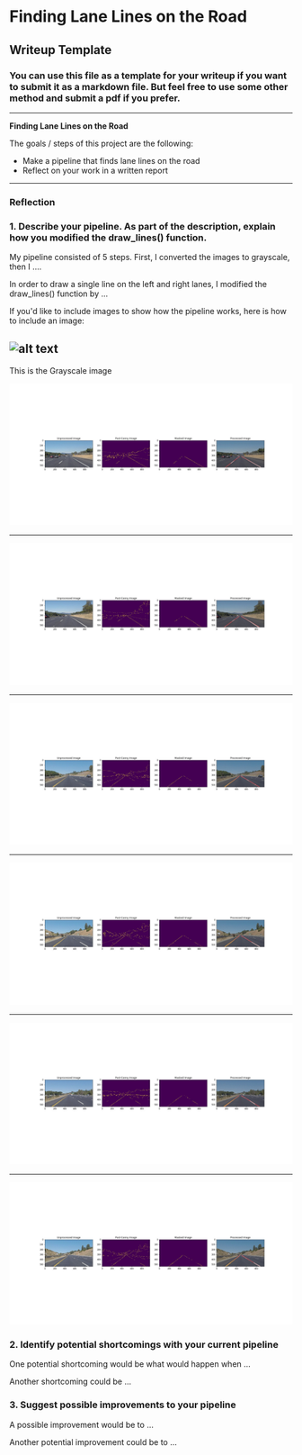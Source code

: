 # **Finding Lane Lines on the Road** 

## Writeup Template

### You can use this file as a template for your writeup if you want to submit it as a markdown file. But feel free to use some other method and submit a pdf if you prefer.

---

**Finding Lane Lines on the Road**

The goals / steps of this project are the following:
* Make a pipeline that finds lane lines on the road
* Reflect on your work in a written report


[//]: # (Image References)

[image1]: ./examples/grayscale.jpg "Grayscale"
[image2]: ./test_images/ProcessedImages/ProcessedImage1.jpg "Solid White Curve"
[image3]: ./test_images/ProcessedImages/ProcessedImage2.jpg "Solid White Right"
[image4]: ./test_images/ProcessedImages/ProcessedImage3.jpg "Solid Yellow Curve"
[image5]: ./test_images/ProcessedImages/ProcessedImage4.jpg "Solid Yellow Curve 2"
[image6]: ./test_images/ProcessedImages/ProcessedImage5.jpg "Solid Yellow Left"
[image7]: ./test_images/ProcessedImages/ProcessedImage6.jpg "White Car Lane Switch"

---

### Reflection

### 1. Describe your pipeline. As part of the description, explain how you modified the draw_lines() function.

My pipeline consisted of 5 steps. First, I converted the images to grayscale, then I .... 

In order to draw a single line on the left and right lanes, I modified the draw_lines() function by ...

If you'd like to include images to show how the pipeline works, here is how to include an image: 

![alt text][image1]
--------------------------------------------------------------------------------------------------------------
This is the Grayscale image

![alt text][image2]

--------------------------------------------------------------------------------------------------------------

![alt text][image3]

--------------------------------------------------------------------------------------------------------------

![alt text][image4]

--------------------------------------------------------------------------------------------------------------

![alt text][image5]

--------------------------------------------------------------------------------------------------------------

![alt text][image6]

--------------------------------------------------------------------------------------------------------------

![alt text][image7]


### 2. Identify potential shortcomings with your current pipeline


One potential shortcoming would be what would happen when ... 

Another shortcoming could be ...


### 3. Suggest possible improvements to your pipeline

A possible improvement would be to ...

Another potential improvement could be to ...
